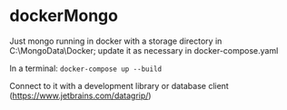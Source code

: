 # dockerMongo
Just mongo running in docker with a storage directory in C:\MongoData\Docker\; update it as necessary in docker-compose.yaml

In a terminal:
`docker-compose up --build`

Connect to it with a development library or database client (https://www.jetbrains.com/datagrip/)
